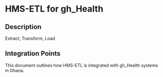 # HMS-ETL for gh_Health

## Description

Extract, Transform, Load

## Integration Points

This document outlines how HMS-ETL is integrated with gh_Health systems in Ghana.
